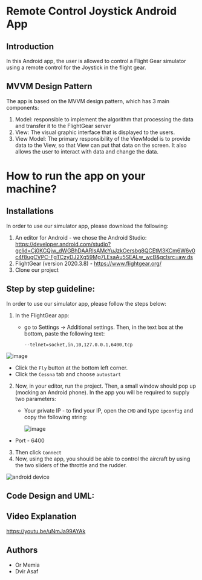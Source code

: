 
# Remote Control Joystick Android App 
## Introduction
In this Android app, the user is allowed to control a Flight Gear simulator using a remote control for the Joystick in
the flight gear.

## MVVM Design Pattern
The app is based on the MVVM design pattern, which has 3 main components:
1. Model:  responsible to implement the algorithm that processing the data and transfer it to the FlightGear
   server
2. View: The visual graphic interface that is displayed to the users.
3. View Model: The primary responsibility of the ViewModel is to provide data to the View, so that View can put that data on the screen.
   It also allows the user to interact with data and change the data.

# How to run the app on your machine?
## Installations
In order to use our simulator app, please download the following:
1. An editor for Android - we chose the Android Studio: https://developer.android.com/studio?gclid=Cj0KCQjw_dWGBhDAARIsAMcYuJzkOersbg8QCEtM3KCm6W6v0c4f8ugCVPC-FgTCzyDJ2Xg59Mg7LEsaAu5SEALw_wcB&gclsrc=aw.ds
2. FlightGear (version 2020.3.8) - https://www.flightgear.org/
3. Clone our project

## Step by step guideline:
In order to use our simulator app, please follow the steps below:
1. In the FlightGear app:

    * go to Settings -> Additional settings.
      Then, in the text box at the bottom, paste the following text:
      
       ``--telnet=socket,in,10,127.0.0.1,6400,tcp``

![image](https://user-images.githubusercontent.com/59093573/123442241-5a099c00-d5dd-11eb-9f1e-50394665afc2.png)

* Click the ``Fly`` button at the bottom left corner.
* Click the ``Cessna`` tab and choose ```autostart```


2. Now, in your editor, run the project. Then, a small window should pop up (mocking an Android phone).
   In the app you will be required to supply two parameters:
    * Your private IP - to find your IP, open the  ``CMD`` and type ``ipconfig`` and copy the following string:

      ![image](https://user-images.githubusercontent.com/59093573/123441102-29753280-d5dc-11eb-912a-21f74a167b0d.png)


* Port - 6400
  
3. Then click ``Connect``
4. Now, using the app, you should be able to control the aircraft by using the two sliders of the throttle and
   the rudder.


![android device](https://user-images.githubusercontent.com/59093573/123536693-969bdb80-d734-11eb-8497-f23ca00074d6.jpg)


## Code Design and UML:

## Video Explanation

https://youtu.be/uNmJa99AYAk

## Authors
* Or Memia
* Dvir Asaf
